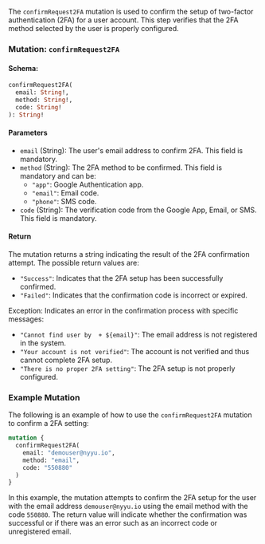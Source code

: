 The `confirmRequest2FA` mutation is used to confirm the setup of two-factor authentication (2FA) for a user account. This step verifies that the 2FA method selected by the user is properly configured.

### Mutation: `confirmRequest2FA`

#### Schema:
```graphql
confirmRequest2FA(
  email: String!,
  method: String!,
  code: String!
): String!
```

#### Parameters

- `email` (String): The user's email address to confirm 2FA. This field is mandatory.
- `method` (String): The 2FA method to be confirmed. This field is mandatory and can be:
  - `"app"`: Google Authentication app.
  - `"email"`: Email code.
  - `"phone"`: SMS code.
- `code` (String): The verification code from the Google App, Email, or SMS. This field is mandatory.

#### Return

The mutation returns a string indicating the result of the 2FA confirmation attempt. The possible return values are:

- `"Success"`: Indicates that the 2FA setup has been successfully confirmed.
- `"Failed"`: Indicates that the confirmation code is incorrect or expired.

Exception: Indicates an error in the confirmation process with specific messages:
  - `"Cannot find user by  + ${email}"`: The email address is not registered in the system.
  - `"Your account is not verified"`: The account is not verified and thus cannot complete 2FA setup.
  - `"There is no proper 2FA setting"`: The 2FA setup is not properly configured.

### Example Mutation

The following is an example of how to use the `confirmRequest2FA` mutation to confirm a 2FA setting:

```graphql
mutation {
  confirmRequest2FA(
    email: "demouser@nyyu.io",
    method: "email",
    code: "550880"
  )
}
```

In this example, the mutation attempts to confirm the 2FA setup for the user with the email address `demouser@nyyu.io` using the email method with the code `550880`. The return value will indicate whether the confirmation was successful or if there was an error such as an incorrect code or unregistered email.